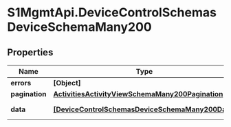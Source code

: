 # S1MgmtApi.DeviceControlSchemasDeviceSchemaMany200

## Properties
Name | Type | Description | Notes
------------ | ------------- | ------------- | -------------
**errors** | **[Object]** | Errors | [optional] 
**pagination** | [**ActivitiesActivityViewSchemaMany200Pagination**](ActivitiesActivityViewSchemaMany200Pagination.md) |  | 
**data** | [**[DeviceControlSchemasDeviceSchemaMany200Data]**](DeviceControlSchemasDeviceSchemaMany200Data.md) | Response data | [optional] 


